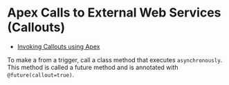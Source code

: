 # Apex Calls to External Web Services (Callouts)

 * [Invoking Callouts using Apex](https://developer.salesforce.com/docs/atlas.en-us.206.0.apexcode.meta/apexcode/apex_callouts.htm)

To make a from a trigger, call a class method that executes `asynchronously`.  
This method is called a future method and is annotated with `@future(callout=true)`.
